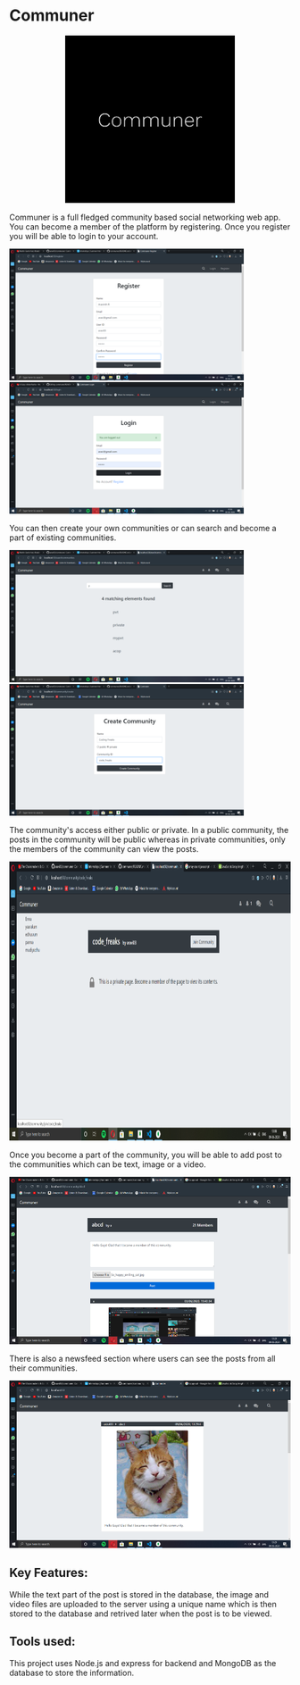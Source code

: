 # Communer
<p align="center"><img src="public/communer.png" alt="Logo" height="300" width="auto"></p>
 
 <p>Communer is a full fledged community based social networking web app. You can become a member of the platform by registering. Once you register you will be able to login to your account.</p>
<p><img src="screenshots/register.png" alt="Logo" width="420"><img src="screenshots/login.png" alt="Logo" width="420"></p>
 
 <p>You can then create your own communities or can search and become a part of existing communities.</p>
<p><img src="screenshots/searchcom.png" alt="Logo" width="420"><img src="screenshots/createcom.png" alt="Logo" width="420"></p>
     
 <p>The community's access either public or private. In a public community, the posts in the community will be public whereas in private communities, only the members of the community can view the posts.</p>
<p align="center"><img src="screenshots/pvtcom.png" alt="Logo" height="500" width="auto"></p>

 <p>Once you become a part of the community, you will be able to add post to the communities which can be text, image or a video. </p>
<p align="center"><img src="screenshots/post.png" alt="Logo" height="300" width="auto"></p>

<p>There is also a newsfeed section where users can see the posts from all their communities.</p>
<p align="center"><img src="screenshots/home.png" alt="Logo" height="300" width="auto"></p>

Key Features:
-------------
While the text part of the post is stored in the database, the image and video files are uploaded to the server using a unique name which is then stored to the database and retrived later when the post is to be viewed.
 
Tools used:
-----------
This project uses Node.js and express for backend and MongoDB as the database to store the information.
